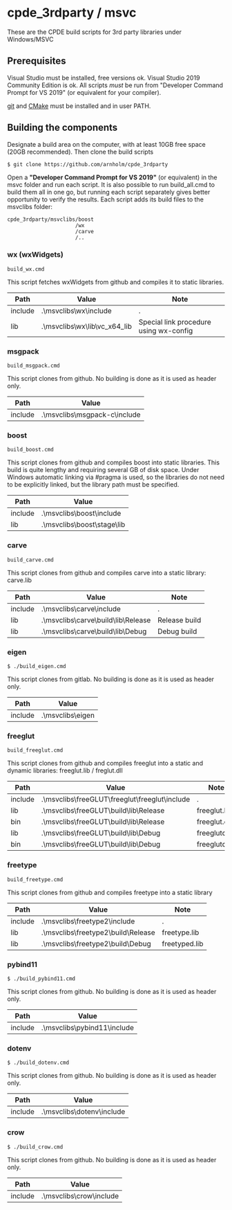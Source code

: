 # cpde_3rdparty / msvc

These are the CPDE build scripts for 3rd party libraries under Windows/MSVC

## Prerequisites

Visual Studio must be installed, free versions ok. Visual Studio 2019 Community Edition is ok. All scripts *must* be run from "Developer Command Prompt for VS 2019" (or equivalent for your compiler).

[git](https://git-scm.com/) and [CMake](https://cmake.org/) must be installed and in user PATH.

## Building the components

Designate a build area on the computer, with at least 10GB free space (20GB recommended). Then clone the build scripts

    $ git clone https://github.com/arnholm/cpde_3rdparty
    
Open a **"Developer Command Prompt for VS 2019"** (or equivalent) in the msvc folder and run each script. It is also possible to run build_all.cmd to build them all in one go, but running each script separately gives better opportunity to verify the results. Each script adds its build files to the msvclibs folder:

    cpde_3rdparty/msvclibs/boost
                          /wx
                          /carve
                          /..
                      
### wx (wxWidgets)

    build_wx.cmd
    
This script fetches wxWidgets from github and compiles it to static libraries.

Path | Value | Note
 --- | ---   | ---
include | .\msvclibs\wx\include        |  .
lib     | .\msvclibs\wx\lib\vc_x64_lib |  Special link procedure using wx-config

### msgpack

    build_msgpack.cmd
    
This script clones from github. No building is done as it is used as header only.

Path | Value 
 --- | ---   
include | .\msvclibs\msgpack-c\include 


### boost

    build_boost.cmd

This script clones from github and compiles boost into static libraries. This build is quite lengthy and requiring several GB of disk space. Under Windows automatic linking via #pragma is used, so the libraries do not need to be explicitly linked, but the library path must be specified.

Path | Value
 --- | ---  
include | .\msvclibs\boost\include
lib     | .\msvclibs\boost\stage\lib

### carve

    build_carve.cmd

This script clones from github and compiles carve into a static library: carve.lib

Path | Value | Note
 --- | ---  | ---
include | .\msvclibs\carve\include |  .
lib     | .\msvclibs\carve\build\lib\Release | Release build
lib     | .\msvclibs\carve\build\lib\Debug | Debug build

### eigen

    $ ./build_eigen.cmd

This script clones from gitlab. No building is done as it is used as header only.

Path | Value 
 --- | ---   
include | .\msvclibs\eigen 


### freeglut

    build_freeglut.cmd

This script clones from github and compiles freeglut into a static and dynamic libraries: freeglut.lib / freglut.dll

Path | Value | Note
 --- | ---  | ---
include | .\msvclibs\freeGLUT\freeglut\freeglut\include | .
lib     | .\msvclibs\freeGLUT\build\lib\Release | freeglut.lib
bin     | .\msvclibs\freeGLUT\build\lib\Release | freeglut.dll
lib     | .\msvclibs\freeGLUT\build\lib\Debug   | freeglutd.lib
bin     | .\msvclibs\freeGLUT\build\lib\Debug   | freeglutd.dll

### freetype

    build_freetype.cmd

This script clones from github and compiles freetype into a static library

Path | Value | Note
 --- | ---  | ---
include | .\msvclibs\freetype2\include |  .
lib     | .\msvclibs\freetype2\build\Release | freetype.lib
lib     | .\msvclibs\freetype2\build\Debug | freetyped.lib


### pybind11

    $ ./build_pybind11.cmd

This script clones from github. No building is done as it is used as header only.

Path | Value 
 --- | ---   
include | .\msvclibs\pybind11\include 


### dotenv

    $ ./build_dotenv.cmd

This script clones from github. No building is done as it is used as header only.

Path | Value 
 --- | ---   
include | .\msvclibs\dotenv\include 


### crow

    $ ./build_crow.cmd

This script clones from github. No building is done as it is used as header only.

Path | Value 
 --- | ---   
include | .\msvclibs\crow\include 